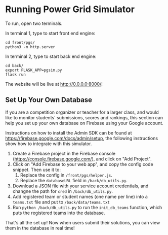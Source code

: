 # Running Power Grid Simulator

To run, open two terminals.


In terminal 1, type to start front end engine:
```
cd front/pgs/
python3 -m http.server 
```
In terminal 2, type to start back end engine: 
```
cd back/
export FLASK_APP=pgsim.py
flask run
```

The website will be live at http://0.0.0.0:8000/!



## Set Up Your Own Database
If you are a competition organizer or teacher for a larger class, and would like to monitor students' submissions, scores and rankings, this section can help you set up your own database on Firebase using your Google account.

Instructions on how to install the Admin SDK can be found at https://firebase.google.com/docs/admin/setup, the following instructions show how to integrate with this simulator.

1. Create a Firebase project in the Firebase console (https://console.firebase.google.com/), and click on "Add Project". 
2. Click on "Add Firebase to your web app", and copy the config code snippet. Then use it to:
	1. Replace the config in `/front/pgs/helper.js`.
	2. Replace the `databaseURL` field in `/back/db_utils.py`.
3. Download a JSON file with your service account credentials, and changne the path for `cred` in `/back/db_utils.py`.
4. Add registered team or student names (one name per line) into a `teams.txt` file and put to `/back/data/teams.txt`
3. Run `python /back/db_utils.py` to run the `init_db_teams` function, which puts the registered teams into the database.

That's all the set up! Now when users submit their solutions, you can view them in the database in real time!
